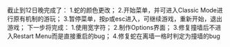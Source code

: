 截止到12日晚完成了：
1.蛇的颜色更改；
2.开始菜单，并可进入Classic Mode进行原有机制的游玩；
3.暂停菜单，按p或esc进入，可继续游戏，重新开始，退出游戏；
下一步将完成：
1.使用宽字符；
2.制作Options界面；
3.修复撞墙后不进入Restart Menu而是直接重启的bug；
4.修复蛇在离墙一格时判定为撞墙的bug
